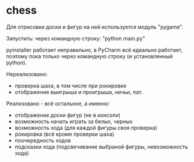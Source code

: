 # chess

Для отрисовки доски и фигур на ней используется модуль "pygame".

Запустить:
через командную строку: "python main.py"

pyinstaller работает неправильно, в PyCharm всё идеально работает, поэтому пока только через командную строку (и установленный python).

Нереализовано:
 - проверка шаха, в том числе при рокировке
 - отображение выигрыша и проигрыша, ничьи, пат.

Реализовано - всё остальное, а именно:
 - отображение доски фигур (не в консоли)
 - возможность начать играть за белых, черных
 - возможность хода (для каждой фигуры своя проверка)
 - рокировка (всё кроме проверки шаха)
 - поочередность ходов
 - подсказки хода (подсвечивание выбраной фигуры, невозможность хода)

